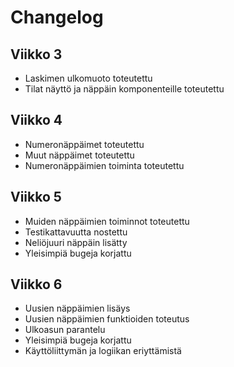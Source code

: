 # Changelog

## Viikko 3

- Laskimen ulkomuoto toteutettu
- Tilat näyttö ja näppäin komponenteille toteutettu

## Viikko 4

- Numeronäppäimet toteutettu
- Muut näppäimet toteutettu
- Numeronäppäimien toiminta toteutettu

## Viikko 5

- Muiden näppäimien toiminnot toteutettu
- Testikattavuutta nostettu
- Neliöjuuri näppäin lisätty
- Yleisimpiä bugeja korjattu 

## Viikko 6

- Uusien näppäimien lisäys
- Uusien näppäimien funktioiden toteutus
- Ulkoasun parantelu
- Yleisimpiä bugeja korjattu
- Käyttöliittymän ja logiikan eriyttämistä



